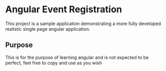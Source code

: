 # Angular Event Registration

This project is a sample application demonstrating a more fully developed realistic single page
angular application.

## Purpose

This is for the purpose of learning angular and is not expected to be perfect, feel free to copy and use as you wish


